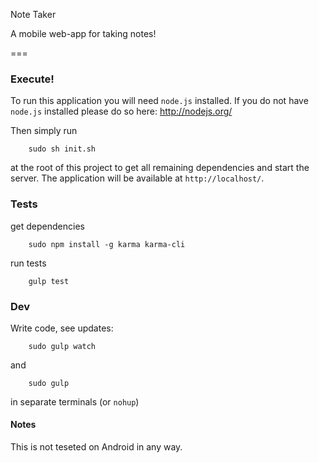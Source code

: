 Note Taker

A mobile web-app for taking notes!

===

### Execute!
To run this application you will need `node.js` installed. If you do not have `node.js` installed please do so here: http://nodejs.org/

Then simply run 
```
    sudo sh init.sh
```
at the root of this project to get all remaining dependencies and start the server. The application will be available at `http://localhost/`.

### Tests

get dependencies
```
    sudo npm install -g karma karma-cli
```

run tests
```
    gulp test
```

### Dev

Write code, see updates:
```
    sudo gulp watch
```
and
```
    sudo gulp
```
in separate terminals (or `nohup`)

#### Notes

This is not teseted on Android in any way. 
